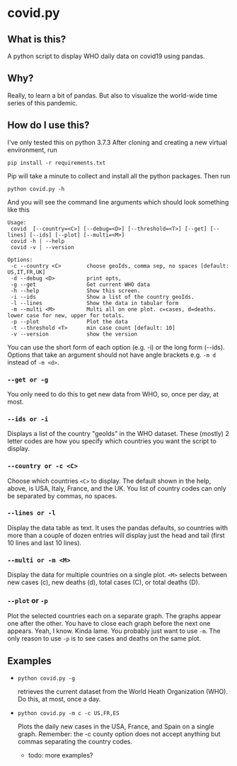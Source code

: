 # covid.py
## What is this?
A python script to display WHO daily data on covid19 using pandas.
## Why?
Really, to learn a bit of pandas. But also to visualize the world-wide time series of this pandemic.
## How do I use this?
I've only tested this on python 3.7.3
After cloning and creating a new virtual environment, run
```
pip install -r requirements.txt
```
Pip will take a minute to collect and install all the python packages. Then run
```
python covid.py -h
```
And you will see the command line arguments which should look something like this
```
Usage:
 covid  [--country=<C>] [--debug=<D>] [--threshold=<T>] [--get] [--lines] [--ids] [--plot] [--multi=<M>]
 covid -h | --help
 covid -v | --version

Options:
 -c --country <C>        choose geoIds, comma sep, no spaces [default: US,IT,FR,UK]
 -d --debug <D>          print opts,
 -g --get                Get current WHO data
 -h --help               Show this screen.
 -i --ids                Show a list of the country geoIds.
 -l --lines              Show the data in tabular form
 -m --multi <M>          Multi all on one plot. c=cases, d=deaths. lower case for new, upper for totals.
 -p --plot               Plot the data
 -t --threshold <T>      min case count [default: 10]
 -v --version            show the version
 ```
 You can use the short form of each option (e.g. -i) or the long form (--ids). Options that take an argument should not have
 angle brackets e.g. ```-m d``` instead of ```-m <d>```.
 ### ```--get or -g```
 You only need to do this to get new data from WHO, so, once per day, at most.
 ### ```--ids or -i```
 Displays a list of the country "geoIds" in the WHO dataset. These (mostly) 2 letter codes are how you specify which countries you want
 the script to display.
 ### ```--country or -c <C>```
 Choose which countries ```<C>``` to display. The default shown in the help, above, is USA, Italy, France, and the UK. You list of country
 codes can only be separated by commas, no spaces.
 ### ```--lines or -l```
 Display the data table as text. It uses the pandas defaults, so countries with more than a couple of dozen entries
 will display just the head and tail (first 10 lines and last 10 lines).
 ### ```--multi or -m <M>```
 Display the data for multiple countries on a single plot. ```<M>``` selects between new cases (c), new deaths (d), total cases (C), or total deaths (D).
 ### ```--plot``` or ```-p```
 Plot the selected countries each on a separate graph. The graphs appear one after the other. You have to close each graph before the next one
 appears. Yeah, I know. Kinda lame. You probably just want to use ```-m```. The only reason to use ```-p``` is to see cases and deaths on the same plot.
 ## Examples
  * ```python covid.py -g```

    retrieves the current dataset from the World Heath Organization (WHO). Do this, at most, once a day.
  * ```python covid.py -m c -c US,FR,ES```

     Plots the daily new cases in the USA, France, and Spain on a single graph. Remember: the -c county option does not accept anything but commas separating the country codes.
      * todo: more examples?
